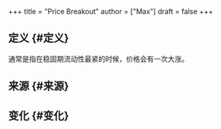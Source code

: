 +++
title = "Price Breakout"
author = ["Max"]
draft = false
+++

## 定义 {#定义}

通常是指在稳固期流动性最紧的时候，价格会有一次大涨。


## 来源 {#来源}


## 变化 {#变化}
